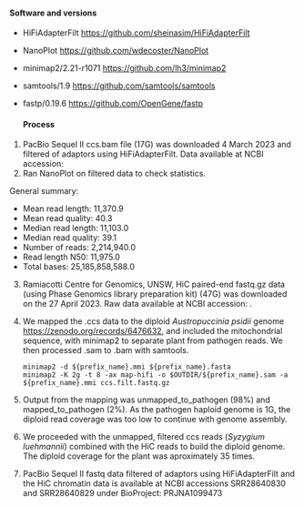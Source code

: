 
#### Software and versions

- HiFiAdapterFilt <https://github.com/sheinasim/HiFiAdapterFilt>
- NanoPlot <https://github.com/wdecoster/NanoPlot>
- minimap2/2.21-r1071 <https://github.com/lh3/minimap2>
- samtools/1.9 <https://github.com/samtools/samtools>
- fastp/0.19.6 <https://github.com/OpenGene/fastp>

  #### Process
  
1. PacBio Sequel II ccs.bam file (17G) was downloaded 4 March 2023 and filtered of adaptors using HiFiAdapterFilt. Data available at NCBI accession: 
2. Ran NanoPlot on filtered data to check statistics.
   
General summary:
- Mean read length:                11,370.9
- Mean read quality:                   40.3
- Median read length:              11,103.0
- Median read quality:                 39.1
- Number of reads:              2,214,940.0
- Read length N50:                 11,975.0
- Total bases:             25,185,858,588.0


3. Ramiacotti Centre for Genomics, UNSW, HiC paired-end fastq.gz data (using Phase Genomics library preparation kit) (47G) was downloaded on the 27 April 2023. Raw data available at NCBI accession: .
4. We mapped the .ccs data to the diploid _Austropuccinia psidii_ genome <https://zenodo.org/records/6476632>, and included the mitochondrial sequence, with minimap2 to separate plant from pathogen reads. We then processed .sam to .bam with samtools.

   
   ```
   minimap2 -d ${prefix_name}.mmi ${prefix_name}.fasta
   minimap2 -K 2g -t 8 -ax map-hifi -o $OUTDIR/${prefix_name}.sam -a ${prefix_name}.mmi ccs.filt.fastq.gz
   ```
   
5. Output from the mapping was unmapped_to_pathogen (98%) and mapped_to_pathogen (2%). As the pathogen haploid genome is 1G, the diploid read coverage was too low to continue with genome assembly.
6. We proceeded with the unmapped, filtered ccs reads (_Syzygium luehmannii_) combined with the HiC reads to build the diploid genome. The diploid coverage for the plant was aproximately 35 times.
7. PacBio Sequel II fastq data filtered of adaptors using HiFiAdapterFilt and the HiC chromatin data is available at NCBI accessions SRR28640830 and SRR28640829 under BioProject: PRJNA1099473

